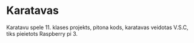 # Karatavas
Karatavu spele 11. klases projekts, pitona kods, karatavas veidotas V.S.C, tiks pieietots Raspberry pi 3.

